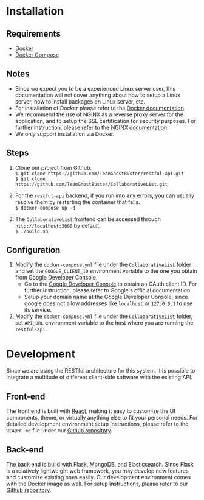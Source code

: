 # Installation

## Requirements
* [Docker](https://www.docker.com/products/overview)
* [Docker Compose](https://docs.docker.com/compose/)

## Notes
* Since we expect you to be a experienced Linux server user, this documentation will not cover anything about how to setup a Linux server, how to install packages on Linux server, etc.
* For installation of Docker please refer to the [Docker documentation](https://store.docker.com/editions/community/docker-ce-server-ubuntu?tab=description)
* We recommend the use of NGINX as a reverse proxy server for the application, and to setup the SSL certification for security purposes. For further instruction, please refer to the [NGINX documentation](https://www.nginx.com/resources/admin-guide/reverse-proxy/).
* We only support installation via Docker.

## Steps
1. Clone our project from Github.  
`$ git clone https://github.com/TeamGhostBuster/restful-api.git`  
`$ git clone https://github.com/TeamGhostBuster/CollaborativeList.git`

2. For the `restful-api` backend, if you run into any errors, you can usually resolve them by restarting the container that fails.     
`$ docker-compose up -d`

3. The `CollaborativeList` frontend can be accessed through `http://localhost:3000` by default.   
`$ ./build.sh`

## Configuration
1. Modify the `docker-compose.yml` file under the `CollaborativeList` folder and set the `GOOGLE_CLIENT_ID` environment variable to the one you obtain from Google Developer Console.
    * Go to the [Google Developer Console](console.developers.google.com/) to obtain an OAuth client ID. For further instruction, please refer to Google's official documentation.
    * Setup your domain name at the Google Developer Console, since google does not allow addresses like `localhost` or `127.0.0.1` to use its service.
2. Modify the `docker-compose.yml` file under the `CollaborativeList` folder, set `API_URL` environment variable to the host where you are running the `restful-api`.

# Development
Since we are using the RESTful architecture for this system, it is possible to integrate a multitude of different client-side software with the existing API.

## Front-end
The front end is built with [React](https://facebook.github.io/react/), making it easy to customize the UI components, theme, or virtually anything else to fit your personal needs. For detailed development environment setup instructions, please refer to the `README.md` file under our [Github repository](https://github.com/TeamGhostBuster/CollaborativeList).

## Back-end
The back end is build with Flask, MongoDB, and Elasticsearch. Since Flask is a relatively lightweight web framework, you may develop new features and customize existing ones easily. Our development environment comes with the Docker image as well. For setup instructions, please refer to our [Github repository](https://github.com/TeamGhostBuster/restful-api).
